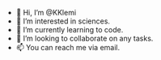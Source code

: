 - 👋 Hi, I’m @KKlemi
- 👀 I’m interested in sciences.
- 🌱 I’m currently learning to code.
- 💞️ I’m looking to collaborate on any tasks.
- 📫 You can reach me via email.

<!---
KKlemi/KKlemi is a ✨ special ✨ repository because its `README.md` (this file) appears on your GitHub profile.
You can click the Preview link to take a look at your changes.
--->
